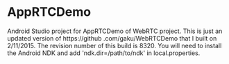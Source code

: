 # AppRTCDemo

Android Studio project for AppRTCDemo of WebRTC project. This is just an updated version of https://github
.com/gaku/WebRTCDemo that I built on 2/11/2015. The revision number of this build is 8320. You will need to install the
Android NDK and add 'ndk.dir=/path/to/ndk' in local.properties.
